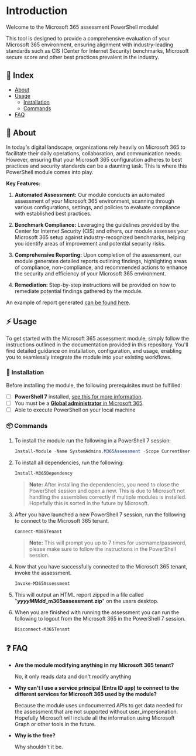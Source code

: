 # Introduction
Welcome to the Microsoft 365 assessment PowerShell module!

This tool is designed to provide a comprehensive evaluation of your Microsoft 365 environment, ensuring alignment with industry-leading standards such as CIS (Center for Internet Security) benchmarks, Microsoft secure score and other best practices prevalent in the industry.

## :ledger: Index

- [About](#beginner-about)
- [Usage](#zap-usage)
  - [Installation](#electric_plug-installation)
  - [Commands](#package-commands)
- [FAQ](#question-faq)

##  :beginner: About
In today's digital landscape, organizations rely heavily on Microsoft 365 to facilitate their daily operations, collaboration, and communication needs. However, ensuring that your Microsoft 365 configuration adheres to best practices and security standards can be a daunting task. This is where this PowerShell module comes into play.

**Key Features:**

1. **Automated Assessment:** Our module conducts an automated assessment of your Microsoft 365 environment, scanning through various configurations, settings, and policies to evaluate compliance with established best practices.

2. **Benchmark Compliance:** Leveraging the guidelines provided by the Center for Internet Security (CIS) and others, our module assesses your Microsoft 365 setup against industry-recognized benchmarks, helping you identify areas of improvement and potential security risks.

3. **Comprehensive Reporting:** Upon completion of the assessment, our module generates detailed reports outlining findings, highlighting areas of compliance, non-compliance, and recommended actions to enhance the security and efficiency of your Microsoft 365 environment.

4. **Remediation:** Step-by-step instructions will be provided on how to remediate potential findings gathered by the module.

An example of report generated [can be found here](https://github.com/System-Admins/m365assessment/blob/features/1.0.1/example/report/Contoso%20-%20Microsoft%20365%20Assessment.pdf).

## :zap: Usage
To get started with the Microsoft 365 assessment module, simply follow the instructions outlined in the documentation provided in this repository. You'll find detailed guidance on installation, configuration, and usage, enabling you to seamlessly integrate the module into your existing workflows.

###  :electric_plug: Installation

Before installing the module, the following prerequisites must be fulfilled:

- [ ] **PowerShell 7** installed, [see this for more information](https://learn.microsoft.com/en-us/powershell/scripting/install/installing-powershell-on-windows?view=powershell-7.4).
- [ ] You must be a [**Global administrator** in Microsoft 365](https://learn.microsoft.com/en-us/microsoft-365/admin/add-users/assign-admin-roles?view=o365-worldwide#assign-a-user-to-an-admin-role-from-active-users).
- [ ] Able to execute PowerShell on your local machine

###  :package: Commands
1. To install the module run the following in a PowerShell 7 session:

   ```powershell
   Install-Module -Name SystemAdmins.M365Assessment -Scope CurrentUser -Force
   ```

2. To install all dependencies, run the following:

   ```powershell
   Install-M365Dependency
   ```

   > **Note:** After installing the dependencies, you need to close the PowerShell session and open a new. This is due to Microsoft not handling the assemblies correctly if multiple modules is installed. Hopefully this is sorted in the future by Microsoft.

3. After you have launched a new PowerShell 7 session, run the following to connect to the Microsoft 365 tenant.

   ```powershell
   Connect-M365Tenant
   ```

   > **Note:** This will prompt you up to 7 times for username/password, please make sure to follow the instructions in the PowerShell session.

4. Now that you have successfully connected to the Microsoft 365 tenant, invoke the assessment.

   ```powershell
   Invoke-M365Assessment
   ```


5. This will output an HTML report zipped in a file called "***yyyyMMdd*_m365assessment.zip**" on the users desktop.

6. When you are finished with running the assessment you can run the following to logout from the Microsoft 365 in the PowerShell 7 session.

   ```powershell
   Disconnect-M365Tenant
   ```


## :question: FAQ
- **Are the module modifying anything in my Microsoft 365 tenant?**

  No, it only reads data and don't modify anything

- **Why can't I use a service principal (Entra ID app) to connect to the different services for Microsoft 365 used by the module?**

  Because the module uses undocumented APIs to get data needed for the assessment that are not supported without user_impersonation. Hopefully Microsoft will include all the information using Microsoft Graph or other tools in the future.

- **Why is the free?**

  Why shouldn't it be.